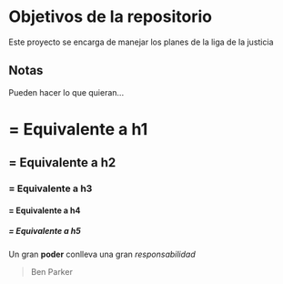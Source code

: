 # Objetivos de la repositorio

Este proyecto se encarga de manejar los planes de la liga de la justicia


## Notas
Pueden hacer lo que quieran...

# = Equivalente a h1
## = Equivalente a h2
### = Equivalente a h3
#### = Equivalente a h4
##### = Equivalente a h5

Un gran **poder** conlleva una gran *responsabilidad*
> Ben Parker
